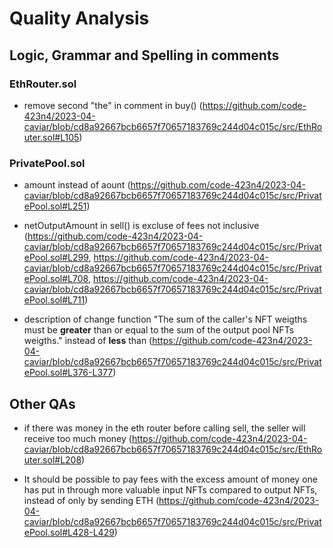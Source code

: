 # Quality Analysis

## Logic, Grammar and Spelling in comments

### EthRouter.sol
- remove second "the" in comment in buy() (https://github.com/code-423n4/2023-04-caviar/blob/cd8a92667bcb6657f70657183769c244d04c015c/src/EthRouter.sol#L105)

### PrivatePool.sol
- amount instead of aount (https://github.com/code-423n4/2023-04-caviar/blob/cd8a92667bcb6657f70657183769c244d04c015c/src/PrivatePool.sol#L251)
 
- netOutputAmount in sell() is excluse of fees not inclusive (https://github.com/code-423n4/2023-04-caviar/blob/cd8a92667bcb6657f70657183769c244d04c015c/src/PrivatePool.sol#L299, https://github.com/code-423n4/2023-04-caviar/blob/cd8a92667bcb6657f70657183769c244d04c015c/src/PrivatePool.sol#L708, https://github.com/code-423n4/2023-04-caviar/blob/cd8a92667bcb6657f70657183769c244d04c015c/src/PrivatePool.sol#L711)

- description of change function "The sum of the caller's NFT weigths must be **greater** than or equal to the sum of the output pool NFTs weigths." instead of **less** than (https://github.com/code-423n4/2023-04-caviar/blob/cd8a92667bcb6657f70657183769c244d04c015c/src/PrivatePool.sol#L376-L377)


## Other QAs

- if there was money in the eth router before calling sell, the seller will receive too much money (https://github.com/code-423n4/2023-04-caviar/blob/cd8a92667bcb6657f70657183769c244d04c015c/src/EthRouter.sol#L208)


- It should be possible to pay fees with the excess amount of money one has put in through more valuable input NFTs compared to output NFTs, instead of only by sending ETH (https://github.com/code-423n4/2023-04-caviar/blob/cd8a92667bcb6657f70657183769c244d04c015c/src/PrivatePool.sol#L428-L429)
